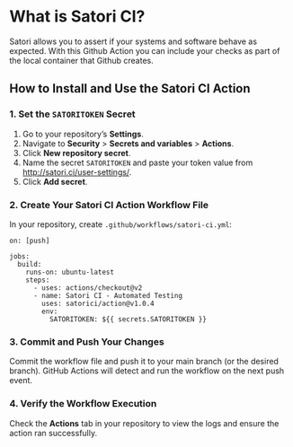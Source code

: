 # What is Satori CI?

Satori allows you to assert if your systems and software behave as expected. With this Github Action you can include your checks as part of the local container that Github creates.

## How to Install and Use the Satori CI Action

### 1. Set the `SATORITOKEN` Secret
1. Go to your repository’s **Settings**.
2. Navigate to **Security** > **Secrets and variables** > **Actions**.
3. Click **New repository secret**.
4. Name the secret `SATORITOKEN` and paste your token value from http://satori.ci/user-settings/.
5. Click **Add secret**.

### 2. Create Your Satori CI Action Workflow File
In your repository, create `.github/workflows/satori-ci.yml`:

```name: Satori CI Test
on: [push]

jobs:
  build:
    runs-on: ubuntu-latest
    steps:
      - uses: actions/checkout@v2
      - name: Satori CI - Automated Testing
        uses: satorici/action@v1.0.4
        env:
          SATORITOKEN: ${{ secrets.SATORITOKEN }}
```

### 3. Commit and Push Your Changes
Commit the workflow file and push it to your main branch (or the desired branch). GitHub Actions will detect and run the workflow on the next push event.

### 4. Verify the Workflow Execution
Check the **Actions** tab in your repository to view the logs and ensure the action ran successfully.
